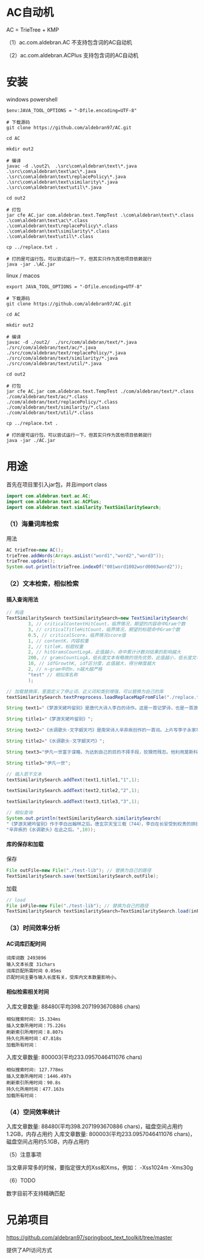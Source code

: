 # AC自动机

AC = TrieTree + KMP

（1）ac.com.aldebran.AC 不支持包含词的AC自动机

（2）ac.com.aldebran.ACPlus 支持包含词的AC自动机

# 安装

windows powershell

```shell
$env:JAVA_TOOL_OPTIONS = "-Dfile.encoding=UTF-8"

# 下载源码
git clone https://github.com/aldebran97/AC.git

cd AC

mkdir out2

# 编译
javac -d .\out2\  .\src\com\aldebran\text\*.java  .\src\com\aldebran\text\ac\*.java .\src\com\aldebran\text\replacePolicy\*.java .\src\com\aldebran\text\similarity\*.java .\src\com\aldebran\text\util\*.java

cd out2

# 打包
jar cfe AC.jar com.aldebran.text.TempTest .\com\aldebran\text\*.class .\com\aldebran\text\ac\*.class  .\com\aldebran\text\replacePolicy\*.class  .\com\aldebran\text\similarity\*.class .\com\aldebran\text\util\*.class

cp ../replace.txt .

# 打的是可运行包，可以尝试运行一下，但其实只作为其他项目依赖就行
java -jar .\AC.jar
```

linux / macos

```shell
export JAVA_TOOL_OPTIONS = "-Dfile.encoding=UTF-8"

# 下载源码
git clone https://github.com/aldebran97/AC.git

cd AC

mkdir out2

# 编译
javac -d ./out2/  ./src/com/aldebran/text/*.java  ./src/com/aldebran/text/ac/*.java ./src/com/aldebran/text/replacePolicy/*.java ./src/com/aldebran/text/similarity/*.java ./src/com/aldebran/text/util/*.java

cd out2

# 打包
jar cfe AC.jar com.aldebran.text.TempTest ./com/aldebran/text/*.class ./com/aldebran/text/ac/*.class  ./com/aldebran/text/replacePolicy/*.class  ./com/aldebran/text/similarity/*.class ./com/aldebran/text/util/*.class

cp ../replace.txt .

# 打的是可运行包，可以尝试运行一下，但其实只作为其他项目依赖就行
java -jar ./AC.jar
```

# 用途

首先在项目里引入jar包，并且import class
```java
import com.aldebran.text.ac.AC;
import com.aldebran.text.ac.ACPlus;
import com.aldebran.text.similarity.TextSimilaritySearch;
```

### （1）海量词库检索

用法

```java
AC trieTree=new AC();
trieTree.addWords(Arrays.asList("word1","word2","word3"));
trieTree.update();
System.out.println(trieTree.indexOf("001word1002word0003word2"));
```

### （2）文本检索，相似检索

#### 插入查询用法

```java
// 构造
TextSimilaritySearch textSimilaritySearch=new TextSimilaritySearch(
        3, // criticalContentHitCount，临界情况，期望的内容命中Gram个数
        3, // criticalTitleHitCount，临界情况，期望的标题命中Gram个数
        0.5, // criticalScore，临界情况score值
        1, // contentK，内容权重
        2, // titleK，标题权重
        2, // hitGramsCountLogA，此值越小，命中累计计数对结果的影响越大
        200, // gramsCountLogA，低长度文本有略微的领先优势，此值越小，低长度文本优势越明显
        10, // idfGrowthK, idf区分度，此值越大，得分梯度越大
        2, // n-gram中的n，n越大越严格
        "test" // 相似库名称
        );

// 加载替换库，里面定义了停止词、近义词和类别增强，可以替换为自己的库
textSimilaritySearch.textPreprocess.loadReplaceMapFromFile("./replace.txt");

String text1="《梦游天姥吟留别》是唐代大诗人李白的诗作。这是一首记梦诗，也是一首游仙诗。此诗以记梦为由，抒写了对光明、自由的渴求，对黑暗现实的不满，表现了诗人蔑视权贵、不卑不屈的叛逆精神。";

String title1="《梦游天姥吟留别》";

String text2="《水调歌头·文字觑天巧》是南宋诗人辛弃疾创作的一首词。上片写李子永家亭榭风流华美，有浓郁的田园风味，但不能因此不忧虑世事。";

String title2="《水调歌头·文字觑天巧》";

String text3="伊凡一世富于谋略，为达到自己的目的不择手段，狡猾而残忍。他利用莫斯科优越的地理优势，利用以往积累的财力贿赂金帐汗国统治阶层，又站在对清算封建分裂势力有利的教会一方，抑制以特维尔王公为首的莫斯科邻近各公国。";

String title3="伊凡一世";

// 插入若干文本
textSimilaritySearch.addText(text1,title1,"1",1);

textSimilaritySearch.addText(text2,title2,"2",1);

textSimilaritySearch.addText(text3,title3,"3",1);

// 相似查询
System.out.println(textSimilaritySearch.similaritySearch(
"《梦游天姥吟留别》作于李白出翰林之后。唐玄宗天宝三载（744），李白在长安受到权贵的排挤，被放出京，返回东鲁（在今山东）家园。"+
"辛弃疾的《水调歌头》在此之后。",10));
```

#### 库的保存和加载

保存

```java
File outFile=new File("./test-lib"); // 替换为自己的路径
TextSimilaritySearch.save(textSimilaritySearch,outFile);
```

加载

```java
// load
File inFile=new File("./test-lib"); // 替换为自己的路径
TextSimilaritySearch textSimilaritySearch=TextSimilaritySearch.load(inFile);
```

### （3）时间效率分析

#### AC词库匹配时间

```text
词库词数 2493896
输入文本长度 31chars
词库匹配所需时间 0.05ms
匹配时间主要与输入长度有关，受库内文本数量影响小。
```

#### 相似检索相关时间

入库文章数量: 88480(平均398.2071993670886 chars)

```text
相似搜索时间: 15.334ms
插入文章所用时间：75.226s
刷新索引所用时间：8.807s
持久化所用时间：47.818s
加载所有时间：
```

入库文章数量: 800003(平均233.0957046411076 chars)

```text
相似搜索时间: 127.778ms
插入文章所用时间：1446.497s
刷新索引所用时间：90.8s
持久化所用时间：477.163s
加载所有时间：
```

### （4）空间效率统计

入库文章数量: 88480(平均398.2071993670886 chars)，磁盘空间占用约1.2GB，内存占用约
入库文章数量: 800003(平均233.0957046411076 chars)，磁盘空间占用约5.1GB，内存占用约

（5）注意事项

当文章非常多的时候，要指定很大的Xss和Xms，例如：
-Xss1024m -Xms30g

（6）TODO

数字目前不支持精确匹配

# 兄弟项目

https://github.com/aldebran97/springboot_text_toolkit/tree/master

提供了API访问方式

